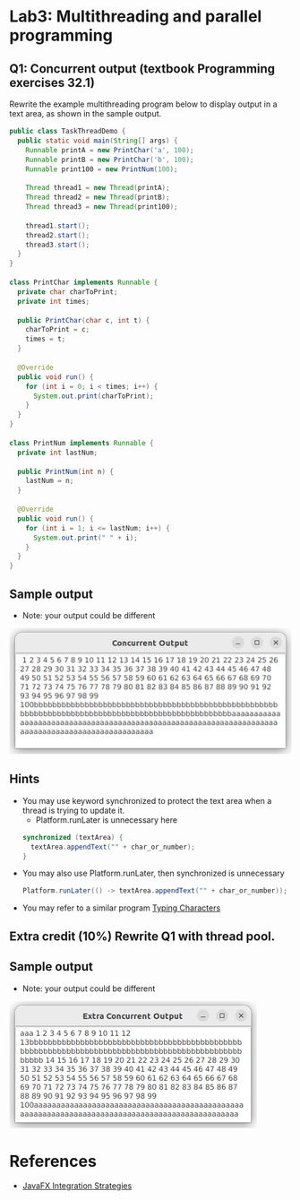 # Lab3: Multithreading and parallel programming

## Q1: Concurrent output (textbook Programming exercises 32.1)

Rewrite the example multithreading program below to display output in a text area, as
shown in the sample output.

```java
public class TaskThreadDemo {
  public static void main(String[] args) {
    Runnable printA = new PrintChar('a', 100);
    Runnable printB = new PrintChar('b', 100);
    Runnable print100 = new PrintNum(100);

    Thread thread1 = new Thread(printA);
    Thread thread2 = new Thread(printB);
    Thread thread3 = new Thread(print100);

    thread1.start();
    thread2.start();
    thread3.start();
  }
}

class PrintChar implements Runnable {
  private char charToPrint;
  private int times;

  public PrintChar(char c, int t) {
    charToPrint = c;
    times = t;
  }

  @Override
  public void run() {
    for (int i = 0; i < times; i++) {
      System.out.print(charToPrint);
    }
  }
}

class PrintNum implements Runnable {
  private int lastNum;

  public PrintNum(int n) {
    lastNum = n;
  }

  @Override
  public void run() {
    for (int i = 1; i <= lastNum; i++) {
      System.out.print(" " + i);
    }
  }
}
```

Sample output
---
- Note: your output could be different

![concurrent output](./images/concurrentOutput.png)

Hints
---
- You may use keyword synchronized to protect the text area when a thread is trying to update it.
  - Platform.runLater is unnecessary here
  ```java
  synchronized (textArea) {
    textArea.appendText("" + char_or_number); 
  }
  ```
- You may also use Platform.runLater, then synchronized is unnecessary
  ```java
  Platform.runLater(() -> textArea.appendText("" + char_or_number));
  ```
- You may refer to a similar program [Typing Characters](./demos/TypeCharacter.java)

## Extra credit (10%) Rewrite Q1 with thread pool.

Sample output
---
- Note: your output could be different

![extra concurrent output](./images/extraConcurrent.png)

# References
- [JavaFX Integration Strategies](https://www.oracle.com/technical-resources/articles/java/javafxinteg.html)